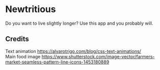 # Newtritious
Do you want to live slightly longer? Use this app and you probably will.

## Credits
Text animation https://alvarotrigo.com/blog/css-text-animations/ <br />
Main food image https://www.shutterstock.com/image-vector/farmers-market-seamless-pattern-line-icons-1453180889
